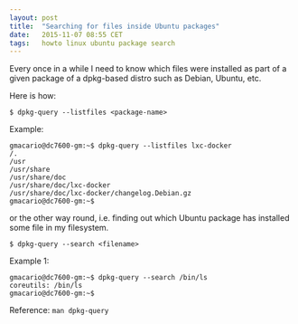 ```yaml
---
layout: post
title:  "Searching for files inside Ubuntu packages"
date:   2015-11-07 08:55 CET
tags:   howto linux ubuntu package search
---
```

<!-- markdown-link-check-disable -->

Every once in a while I need to know which files were installed as part of a given package of a dpkg-based distro such as Debian, Ubuntu, etc.

Here is how:

```
$ dpkg-query --listfiles <package-name>
```

Example:

```
gmacario@dc7600-gm:~$ dpkg-query --listfiles lxc-docker
/.
/usr
/usr/share
/usr/share/doc
/usr/share/doc/lxc-docker
/usr/share/doc/lxc-docker/changelog.Debian.gz
gmacario@dc7600-gm:~$
```

or the other way round, i.e. finding out which Ubuntu package has installed some file in my filesystem.

```
$ dpkg-query --search <filename>
```

Example 1:

```
gmacario@dc7600-gm:~$ dpkg-query --search /bin/ls
coreutils: /bin/ls
gmacario@dc7600-gm:~$
```

Reference: `man dpkg-query`

<!-- markdown-link-check-enable -->
<!-- EOF -->
